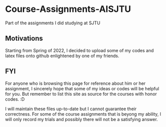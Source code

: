 # Course-Assignments-AISJTU
Part of the assignments I did studying at SJTU

## Motivations
Starting from Spring of 2022, I decided to upload some of my codes and latex files onto github enlightened by one of my friends. 

## FYI
For anyone who is browsing this page for reference about him or her assignment, I sincerely hope that some of my ideas or codes will be helpful for you. But remember to list this site as source for the courses with honor codes. :D

I will maintain these files up-to-date but I cannot guarantee their correctness. For some of the course assignments that is beyong my ability, I will only record my trials and possibly there will not be a satisfying answer. 
